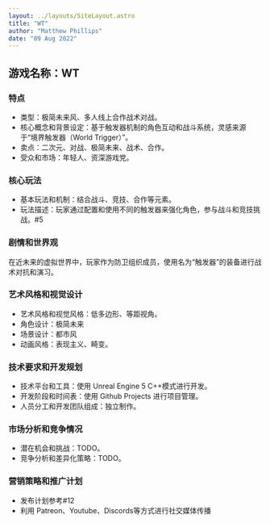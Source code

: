 ```yaml
---
layout: ../layouts/SiteLayout.astro
title: "WT"
author: "Matthew Phillips"
date: "09 Aug 2022"
---
```


## 游戏名称：WT

### 特点
- 类型：极简未来风、多人线上合作战术对战。
- 核心概念和背景设定：基于触发器机制的角色互动和战斗系统，灵感来源于“境界触发器（World Trigger）”。
- 卖点：二次元、对战、极简未来、战术、合作。
- 受众和市场：年轻人、资深游戏党。

### 核心玩法
- 基本玩法和机制：结合战斗、竞技、合作等元素。
- 玩法描述：玩家通过配置和使用不同的触发器来强化角色，参与战斗和竞技挑战。#5

### 剧情和世界观
在近未来的虚拟世界中，玩家作为防卫组织成员，使用名为“触发器”的装备进行战术对抗和演习。

### 艺术风格和视觉设计
- 艺术风格和视觉风格：低多边形、等距视角。
- 角色设计：极简未来
- 场景设计：都市风
- 动画风格：表现主义、畸变。

### 技术要求和开发规划
- 技术平台和工具：使用 Unreal Engine 5 C++模式进行开发。
- 开发阶段和时间表：使用 Github Projects 进行项目管理。
- 人员分工和开发团队组成：独立制作。

### 市场分析和竞争情况
- 潜在机会和挑战：TODO。
- 竞争分析和差异化策略：TODO。

### 营销策略和推广计划
- 发布计划参考#12
- 利用 Patreon、Youtube、Discords等方式进行社交媒体传播
